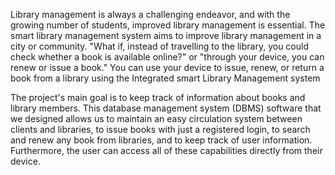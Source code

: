 Library management is always a challenging endeavor, and with the growing number of 
students, improved library management is essential. The smart library management system 
aims to improve library management in a city or community. "What if, instead of travelling 
to the library, you could check whether a book is available online?" or "through your device, 
you can renew or issue a book." You can use your device to issue, renew, or return a book 
from a library using the Integrated smart Library Management system


The project's main goal is to keep track of information about books and library members. 
This database management system (DBMS) software that we designed allows us to 
maintain an easy circulation system between clients and libraries, to issue books with just 
a registered login, to search and renew any book from libraries, and to keep track of user 
information. Furthermore, the user can access all of these capabilities directly from their 
device. 

